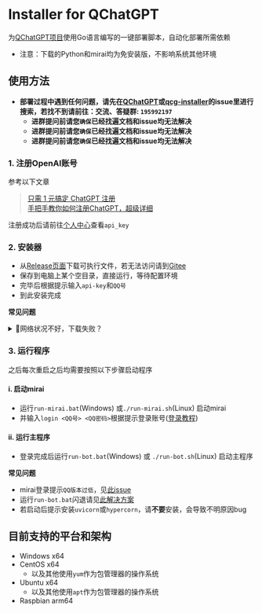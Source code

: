 # Installer for QChatGPT

为[QChatGPT项目](https://github.com/RockChinQ/QChatGPT)使用Go语言编写的一键部署脚本，自动化部署所需依赖  

- 注意：下载的Python和mirai均为免安装版，不影响系统其他环境

## 使用方法

- **部署过程中遇到任何问题，请先在[QChatGPT](https://github.com/RockChinQ/QChatGPT/issues)或[qcg-installer](https://github.com/RockChinQ/qcg-installer/issues)的issue里进行搜索，若找不到请前往：交流、答疑群: `195992197`**
    - **进群提问前请您`确保`已经找遍文档和issue均无法解决**
    - **进群提问前请您`确保`已经找遍文档和issue均无法解决**
    - **进群提问前请您`确保`已经找遍文档和issue均无法解决**

### 1. 注册OpenAI账号

参考以下文章

> [只需 1 元搞定 ChatGPT 注册](https://zhuanlan.zhihu.com/p/589470082)  
> [手把手教你如何注册ChatGPT，超级详细](https://guxiaobei.com/51461)

注册成功后请前往[个人中心](https://beta.openai.com/account/api-keys)查看`api_key`  

### 2. 安装器

- 从[Release页面](https://github.com/RockChinQ/qcg-installer/releases/latest)下载可执行文件，若无法访问请到[Gitee](https://gitee.com/RockChin/qcg-installer/releases/latest)   
- 保存到电脑上某个空目录，直接运行，等待配置环境
- 完毕后根据提示输入`api-key`和`QQ号`  
- 到此安装完成

**常见问题**

<details>
<summary>📵网络状况不好，下载失败？</summary>

解决方法:

- 若您有网络代理可用于提速，可在启动安装器时提供参数`-p <代理地址>`,如：
```
qcg-installer-0.1-windows-x64.exe -p http://localhost:7890
```

- 也可以提前下载所需文件，安装器运行中将不再进行下载，此功能适用于安装器版本`0.7`以上
    - Windows系统，下载以下文件并放置在安装器同目录，**请勿**重命名
        - [python-3.10.9-embed-amd64.zip](https://www.python.org/ftp/python/3.10.9/python-3.10.9-embed-amd64.zip)
        - [get-pip.py](https://bootstrap.pypa.io/get-pip.py)
        - [mcl-installer-a02f711-windows-amd64.exe](https://github.com/iTXTech/mcl-installer/releases/download/a02f711/mcl-installer-a02f711-windows-amd64.exe)
    - Linux系统，下载以下文件并放置在安装器同目录，**请勿**重命名
        - [Python-3.10.9.tgz](https://www.python.org/ftp/python/3.10.9/Python-3.10.9.tgz)
        - [get-pip.py](https://bootstrap.pypa.io/get-pip.py)
        - [mcl-installer-a02f711-linux-amd64-musl](https://github.com/iTXTech/mcl-installer/releases/download/a02f711/mcl-installer-a02f711-linux-amd64-musl)
</details>
    
### 3. 运行程序

之后每次重启之后均需要按照以下步骤启动程序

#### i. 启动mirai
- 运行`run-mirai.bat`(Windows) 或`./run-mirai.sh`(Linux) 启动mirai
- 并输入`login <QQ号> <QQ密码>`根据提示登录账号([登录教程](https://yiri-mirai.wybxc.cc/tutorials/01/configuration#4-%E7%99%BB%E5%BD%95-qq))

#### ii. 运行主程序

- 登录完成后运行`run-bot.bat`(Windows) 或 `./run-bot.sh`(Linux) 启动主程序  

**常见问题**

- mirai登录提示`QQ版本过低`，见[此issue](https://github.com/RockChinQ/QChatGPT/issues/38)
- 运行`run-bot.bat`闪退请见[此解决方案](https://github.com/RockChinQ/qcg-installer/issues/2)
- 若启动后提示安装`uvicorn`或`hypercorn`，请**不要**安装，会导致不明原因bug

## 目前支持的平台和架构

- Windows x64
- CentOS x64
    - 以及其他使用`yum`作为包管理器的操作系统
- Ubuntu x64
    - 以及其他使用`apt`作为包管理器的操作系统
- Raspbian arm64
